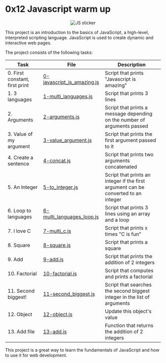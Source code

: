 # 0x12 Javascript warm up

<p align="center">
    <img alt="JS sticker" src="https://miro.medium.com/v2/resize:fit:1064/0*T7nlzhJ0eOb6YyVy.gif">
</p>

This project is an introduction to the basics of JavaScript, a high-level, interpreted scripting language. JavaScript is used to create dynamic and interactive web pages.

The project consists of the following tasks:

| **Task** | **File** | **Description** |
|----------|----------|-----------------|
| 0. First constant, first print | [0-javascript_is_amazing.js](./0-javascript_is_amazing.js) | Script that prints "Javascript is amazing" |
| 1. 3 languages | [1-multi_languages.js](./1-multi_languages.js) | Script that prints 3 lines |
| 2. Arguments | [2-arguments.js](./2-arguments.js) | Script that prints a message depending on the number of arguments passed |
| 3. Value of my argument | [3-value_argument.js](./3-value_argument.js) | Script that prints the first argument passed to it |
| 4. Create a sentence | [4-concat.js](./4-concat.js) | Script that prints two arguments concatenated |
| 5. An Integer | [5-to_integer.js](./5-to_integer.js) | Script that prints an integer if the first argument can be converted to an integer |
| 6. Loop to languages | [6-multi_languages_loop.js](./6-multi_languages_loop.js) | Script that prints 3 lines using an array and a loop |
| 7. I love C | [7-multi_c.js](./7-multi_c.js) | Script that prints x times "C is fun" |
| 8. Square | [8-square.js](./8-square.js) | Script that prints a square |
| 9. Add | [9-add.js](./9-add.js) | Script that prints the addition of 2 integers |
| 10. Factorial | [10-factorial.js](./10-factorial.js) | Script that computes and prints a factorial |
| 11. Second biggest! | [11-second_biggest.js](./11-second_biggest.js) | Script that searches the second biggest integer in the list of arguments |
| 12. Object | [12-object.js](./12-object.js) | Update this object's value |
| 13. Add file | [13-add.js](./13-add.js) | Function that returns the addition of 2 integers |

This project is a great way to learn the fundamentals of JavaScript and how to use it for web development.
